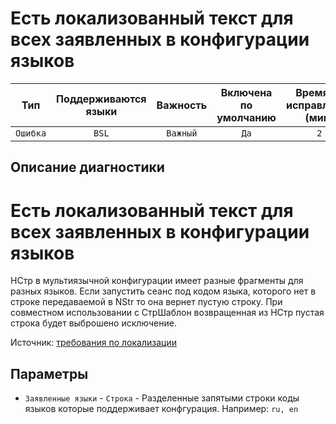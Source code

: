 # Есть локализованный текст для всех заявленных в конфигурации языков

| Тип | Поддерживаются<br/>языки | Важность | Включена<br/>по умолчанию | Время на<br/>исправление (мин) | Тэги |
| :-: | :-: | :-: | :-: | :-: | :-: |
| `Ошибка` | `BSL` | `Важный` | `Да` | `2` | `error` |

<!-- Блоки выше заполняются автоматически, не трогать -->
## Описание диагностики

# Есть локализованный текст для всех заявленных в конфигурации языков

НСтр в мультиязычной конфигурации имеет разные фрагменты для разных языков.
Если запустить сеанс под кодом языка, которого нет в строке передаваемой в NStr то она вернет пустую строку.
При совместном использовании с СтрШаблон возвращенная из НСтр пустая строка будет выброшено исключение.

Источник: [требования по локализации](https://its.1c.ru/db/v8std/content/763/hdoc)

## Параметры

* `Заявленные языки` - `Строка` - Разделенные запятыми строки коды языков которые поддерживает конфгурация. Например: `ru, en`